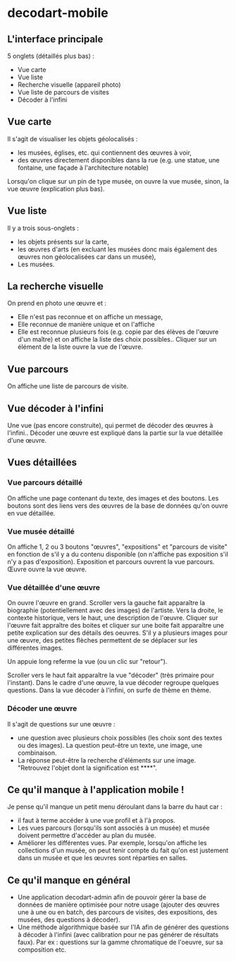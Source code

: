 # decodart-mobile

## L'interface principale
5 onglets (détaillés plus bas) :
- Vue carte
- Vue liste
- Recherche visuelle (appareil photo)
- Vue liste de parcours de visites
- Décoder à l'infini

## Vue carte
Il s'agit de visualiser les objets géolocalisés :
- les musées, églises, etc. qui contiennent des œuvres à voir,
- des œuvres directement disponibles dans la rue (e.g. une statue, une fontaine, une façade à l'architecture notable)

Lorsqu'on clique sur un pin de type musée, on ouvre la vue musée, sinon, la vue œuvre (explication plus bas).

## Vue liste

Il y a trois sous-onglets : 
- les objets présents sur la carte,
- les œuvres d'arts (en excluant les musées donc mais également des œuvres non géolocalisées car dans un musée),
- Les musées.

## La recherche visuelle

On prend en photo une œuvre et :
- Elle n'est pas reconnue et on affiche un message,
- Elle reconnue de manière unique et on l'affiche
- Elle est reconnue plusieurs fois (e.g. copie par des élèves de l'œuvre d'un maître) et on affiche la liste des choix possibles.. Cliquer sur un élément de la liste ouvre la vue de l'œuvre.

## Vue parcours

On affiche une liste de parcours de visite.

## Vue décoder à l'infini

Une vue (pas encore construite), qui permet de décoder des œuvres à l'infini.. Décoder une œuvre est expliqué dans la partie sur la vue détaillée d'une œuvre.

## Vues détaillées
### Vue parcours détaillé
On affiche une page contenant du texte, des images et des boutons. Les boutons sont des liens vers des œuvres de la base de données qu'on ouvre en vue détaillée.

### Vue musée détaillé
On affiche 1, 2 ou 3 boutons "œuvres", "expositions" et "parcours de visite" en fonction de s'il y a du contenu disponible (on n'affiche pas exposition s'il n'y a pas d'exposition). Exposition et parcours ouvrent la vue parcours. Œuvre ouvre la vue œuvre.

### Vue détaillée d'une œuvre
On ouvre l'œuvre en grand. Scroller vers la gauche fait apparaître la biographie (potentiellement avec des images) de l'artiste. Vers la droite, le contexte historique, vers le haut, une description de l'œuvre.
Cliquer sur l'œuvre fait appraître des boites et cliquer sur une boite fait apparaître une petite explication sur des détails des oeuvres. S'il y a plusieurs images pour une œuvre, des petites flèches permettent de se déplacer sur les différentes images.

Un appuie long referme la vue (ou un clic sur "retour").

Scroller vers le haut fait apparaître la vue "décoder" (très primaire pour l'instant). Dans le cadre d'une œuvre, la vue décoder regroupe quelques questions. Dans la vue décoder à l'infini, on surfe de thème en thème.

### Décoder une œuvre
Il s'agit de questions sur une œuvre :
- une question avec plusieurs choix possibles (les choix sont des textes ou des images). La question peut-être un texte, une image, une combinaison.
- La réponse peut-être la recherche d'éléments sur une image. "Retrouvez l'objet dont la signification est ****".

## Ce qu'il manque à l'application mobile !
Je pense qu'il manque un petit menu déroulant dans la barre du haut car :
- il faut à terme accéder à une vue profil et à l'à propos.
- Les vues parcours (lorsqu'ils sont associés à un musée) et musée doivent permettre d'accéder au plan du musée.
- Améliorer les différentes vues. Par exemple, lorsqu'on affiche les collections d'un musée, on peut tenir compte du fait qu'on est justement dans un musée et que les œuvres sont réparties en salles.

## Ce qu'il manque en général
- Une application decodart-admin afin de pouvoir gérer la base de données de manière optimisée pour notre usage (ajouter des œuvres une à une ou en batch, des parcours de visites, des expositions, des musées, des questions à décoder).
- Une méthode algorithmique basée sur l'IA afin de générer des questions à décoder à l'infini (avec calibration pour ne pas générer de résultats faux). Par ex : questions sur la gamme chromatique de l'oeuvre, sur sa composition etc.
